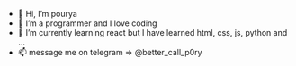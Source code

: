 - 👋 Hi, I’m pourya 
- 👀 I’m a programmer and I love coding
- 🌱 I’m currently learning react but I have learned html, css, js, python and ... 
- 📫 message me on telegram => @better_call_p0ry
